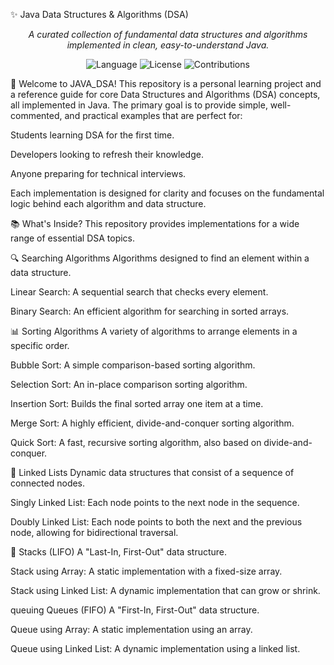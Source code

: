 ✨ Java Data Structures & Algorithms (DSA)
<p align="center"> <i>A curated collection of fundamental data structures and algorithms implemented in clean, easy-to-understand Java.</i> </p> <p align="center"> <img alt="Language" src="https://img.shields.io/badge/Language-Java-ED8B00?style=for-the-badge&logo=java&logoColor=white"> <img alt="License" src="https://img.shields.io/badge/License-MIT-yellow.svg?style=for-the-badge"> <img alt="Contributions" src="https://img.shields.io/badge/Contributions-Welcome-brightgreen.svg?style=for-the-badge"> </p>
🚀 Welcome to JAVA_DSA!
This repository is a personal learning project and a reference guide for core Data Structures and Algorithms (DSA) concepts, all implemented in Java. The primary goal is to provide simple, well-commented, and practical examples that are perfect for:

Students learning DSA for the first time.

Developers looking to refresh their knowledge.

Anyone preparing for technical interviews.

Each implementation is designed for clarity and focuses on the fundamental logic behind each algorithm and data structure.

📚 What's Inside?
This repository provides implementations for a wide range of essential DSA topics.

🔍 Searching Algorithms
Algorithms designed to find an element within a data structure.

Linear Search: A sequential search that checks every element.

Binary Search: An efficient algorithm for searching in sorted arrays.

📊 Sorting Algorithms
A variety of algorithms to arrange elements in a specific order.

Bubble Sort: A simple comparison-based sorting algorithm.

Selection Sort: An in-place comparison sorting algorithm.

Insertion Sort: Builds the final sorted array one item at a time.

Merge Sort: A highly efficient, divide-and-conquer sorting algorithm.

Quick Sort: A fast, recursive sorting algorithm, also based on divide-and-conquer.

🔗 Linked Lists
Dynamic data structures that consist of a sequence of connected nodes.

Singly Linked List: Each node points to the next node in the sequence.

Doubly Linked List: Each node points to both the next and the previous node, allowing for bidirectional traversal.

🥞 Stacks (LIFO)
A "Last-In, First-Out" data structure.

Stack using Array: A static implementation with a fixed-size array.

Stack using Linked List: A dynamic implementation that can grow or shrink.

queuing Queues (FIFO)
A "First-In, First-Out" data structure.

Queue using Array: A static implementation using an array.

Queue using Linked List: A dynamic implementation using a linked list.
